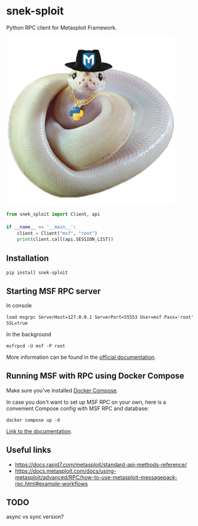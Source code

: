 # snek-sploit
Python RPC client for Metasploit Framework.

![](logo.png)

```python
from snek_sploit import Client, api

if __name__ == '__main__':
    client = Client("msf", "root")
    print(client.call(api.SESSION_LIST))

```

## Installation

```shell
pip install snek-sploit
```

## Starting MSF RPC server
In console
```shell
load msgrpc ServerHost=127.0.0.1 ServerPort=55553 User=msf Pass='root' SSL=true
```

In the background
```shell
msfrpcd -U msf -P root
```

More information can be found in the [official documentation](https://docs.rapid7.com/metasploit/rpc-api/).

## Running MSF with RPC using Docker Compose
Make sure you've installed [Docker Compose](https://docs.docker.com/compose/install/).

In case you don't want to set up MSF RPC on your own, here is a convenient Compose config with MSF RPC and database:
```shell
docker compose up -d
```

[Link to the documentation](https://cryton.gitlab-pages.ics.muni.cz/cryton-documentation/latest/docker-settings/#metasploit-framework).

## Useful links

- https://docs.rapid7.com/metasploit/standard-api-methods-reference/
- https://docs.metasploit.com/docs/using-metasploit/advanced/RPC/how-to-use-metasploit-messagepack-rpc.html#example-workflows

## TODO
async vs sync version?
